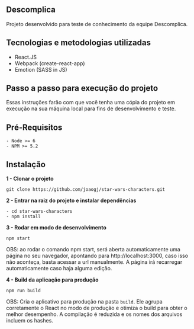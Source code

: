 ## Descomplica

Projeto desenvolvido para teste de conhecimento da equipe Descomplica.

## Tecnologias e metodologias utilizadas
  * React.JS
  * Webpack (create-react-app)
  * Emotion (SASS in JS)
  
## Passo a passo para execução do projeto

Essas instruções farão com que você tenha uma cópia do projeto em execução na sua máquina local para fins de desenvolvimento e teste.

## Pré-Requisitos
  ``` 
  - Node >= 6
  - NPM >= 5.2
 ```
    
## Instalação
  **1 - Clonar o projeto**
  ```
  git clone https://github.com/joaogj/star-wars-characters.git
  ```
  
  **2 - Entrar na raiz do projeto e instalar dependências**
 ```
 - cd star-wars-characters
 - npm install 
 ```
  
  **3 - Rodar em modo de desenvolvimento**
  ```
  npm start
  ```
  
  OBS: ao rodar o comando npm start, será aberta automaticamente uma página no seu navegador, apontando para http://localhost:3000, caso isso não aconteça, basta acessar a url manualmente. A página irá recarregar automaticamente caso haja alguma edição.
    
  **4 - Build da aplicação para produção**
  ```
  npm run build
  ```
  
  OBS: Cria o aplicativo para produção na pasta `build`.
Ele agrupa corretamente o React no modo de produção e otimiza o build para obter o melhor desempenho.
A compilação é reduzida e os nomes dos arquivos incluem os hashes. 
